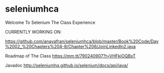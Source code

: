 # seleniumhca
Welcome To Selenium The Class Experience

CURRENTLY WORKING ON: 

https://github.com/anayafran/seleniumhca/blob/master/Book%20Code/Day%2002_%20Chapters%204-8/Chapter%206/JoinLinkedIn2.java


Roadmap of The Class
https://mm.tt/790240907?t=VHFkiOQBxT

Javadoc 
http://seleniumhq.github.io/selenium/docs/api/java/
